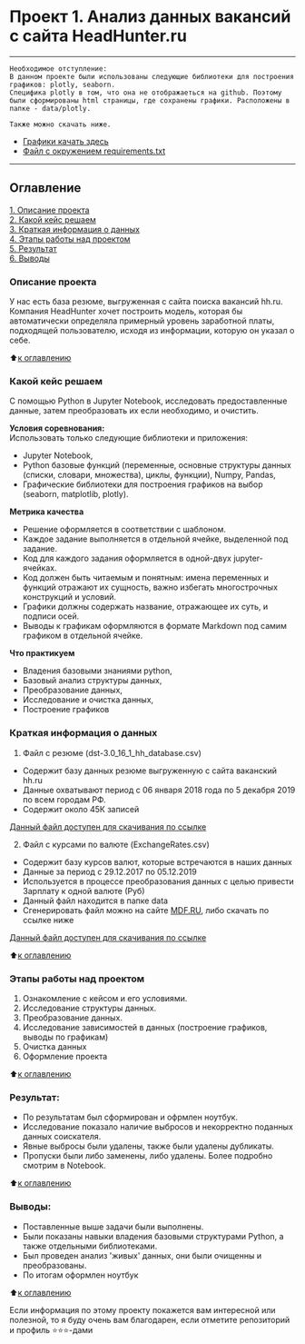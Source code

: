 # Проект 1. Анализ данных вакансий c сайта HeadHunter.ru

***
    Необходимое отступление: 
    В данном проекте были использованы следующие библиотеки для построения графиков: plotly, seaborn.
    Специфика plotly в том, что она не отображаеться на github. Поэтому были сформированы html страницы, где сохранены графики. Расположены в папке - data/plotly.    
    
    Также можно скачать ниже.

- [Графики качать здесь](https://github.com/Serstefs/sfds/tree/main/Progect_1/data/plotly)
- [Файл с окружением requirements.txt](https://github.com/Serstefs/sfds/tree/main/Progect_1/data)
***

## Оглавление  
[1. Описание проекта](https://github.com/Serstefs/sfds/tree/main/Progect_1/README.md#Описание-проекта)  
[2. Какой кейс решаем](https://github.com/Serstefs/sfds/tree/main/Progect_1/README.md#Какой-кейс-решаем)  
[3. Краткая информация о данных](https://github.com/Serstefs/sfds/tree/main/Progect_1/README.md#Краткая-информация-о-данных)  
[4. Этапы работы над проектом](https://github.com/Serstefs/sfds/tree/main/Progect_1/README.md#Этапы-работы-над-проектом)  
[5. Результат](https://github.com/Serstefs/sfds/tree/main/Progect_1/README.md#Результат)    
[6. Выводы](https://github.com/Serstefs/sfds/tree/main/Progect_1/README.md#Выводы) 

### Описание проекта    
У нас есть база резюме, выгруженная с сайта поиска вакансий hh.ru. Компания HeadHunter хочет построить модель, которая бы автоматически определяла примерный уровень заработной платы, подходящей пользователю, исходя из информации, которую он указал о себе. 


:arrow_up:[к оглавлению](https://github.com/Serstefs/sfds/tree/main/Progect_1/README.md#Оглавление)


### Какой кейс решаем    
С помощью Python в Jupyter Notebook, исследовать предоставленные данные, затем преобразовать их если необходимо, и очистить.

**Условия соревнования:**  
Использовать только следующие библиотеки и приложения:
- Jupyter Notebook,
- Python базовые функций (переменные, основные структуры данных (списки, словари, множества), циклы, функции), Numpy, Pandas,
- Графические библиотеки для построения графиков на выбор (seaborn, matplotlib, plotly).

**Метрика качества**     
- Решение оформляется в соответствии с шаблоном.
- Каждое задание выполняется в отдельной ячейке, выделенной под задание.
- Код для каждого задания оформляется в одной-двух jupyter-ячейках.
- Код должен быть читаемым и понятным: имена переменных и функций отражают их сущность, важно избегать многострочных конструкций и условий.
- Графики должны содержать название, отражающее их суть, и подписи осей.
- Выводы к графикам оформляются в формате Markdown под самим графиком в отдельной ячейке.

**Что практикуем**     
- Владения базовыми знаниями python,
- Базовый анализ структуры данных,
- Преобразование данных,
- Исследование и очистка данных,
- Построение графиков

### Краткая информация о данных
1. Файл с резюме (dst-3.0_16_1_hh_database.csv)
- Содержит базу данных резюме выгруженную с сайта ваканский hh.ru
- Данные охватывают период с 06 января 2018 года по 5 декабря 2019 по всем городам РФ.
- Содержит около 45К записей

[Данный файл доступен для скачивания по ссылке](https://drive.google.com/file/d/1yUnsE5NraipTa51ar5fkB8qDjwIFPD8N/view?usp=sharing)


2. Файл с курсами по валюте (ExchangeRates.csv)
- Содержит базу курсов валют, которые встречаются в наших данных
- Данные за период с 29.12.2017 по 05.12.2019
- Используется в процессе преобразования данных с целью привести Зарплату к одной валюте (Руб)
- Данный файл находится в папке data
- Сгенерировать файл можно на сайте [MDF.RU](https://mfd.ru/), либо скачать по ссылке ниже


[Данный файл доступен для скачивания по ссылке](https://lms-cdn.skillfactory.ru/assets/courseware/v1/15abf80f45a2f3e93c3274101b451c67/asset-v1:SkillFactory+DSPR-2.0+14JULY2021+type@asset+block/ExchangeRates.zip)


:arrow_up:[к оглавлению](https://github.com/Serstefs/sfds/tree/main/Progect_1/README.md#Оглавление)


### Этапы работы над проектом  
1. Ознакомление с кейсом и его условиями. 
2. Исследование структуры данных.
3. Преобразование данных.
4. Исследование зависимостей в данных (построение графиков, выводы по графикам)
5. Очистка данных
6. Оформление проекта

:arrow_up:[к оглавлению](https://github.com/Serstefs/sfds/tree/main/Progect_1/README.md#Оглавление)


### Результат:  
- По результатам был сформирован и офрмлен ноутбук.
- Исследование показало наличие выбросов и некорректно поданных данных соискателя. 
- Явные выбросы были удалены, также были удалены дубликаты. 
- Пропуски были либо заменены, либо удалены. Более подробно смотрим в Notebook.

:arrow_up:[к оглавлению](https://github.com/Serstefs/sfds/tree/main/Progect_1/README.md#Оглавление)


### Выводы:  
- Поставленные выше задачи были выполнены.
- Были показаны навыки владения базовыми структурами Python, а также отдельными библиотеками.
- Был проведен анализ 'живых' данных, они были очищенны и преобразованы.
- По итогам оформлен ноутбук

:arrow_up:[к оглавлению](https://github.com/Serstefs/sfds/tree/main/Progect_1/README.md#Оглавление)


Если информация по этому проекту покажется вам интересной или полезной, то я буду очень вам благодарен, если отметите репозиторий и профиль ⭐️⭐️⭐️-дами